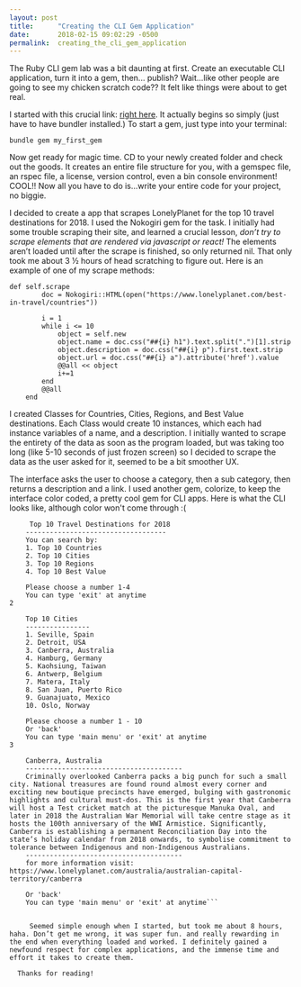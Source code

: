 ```yaml
---
layout: post
title:      "Creating the CLI Gem Application"
date:       2018-02-15 09:02:29 -0500
permalink:  creating_the_cli_gem_application
---
```



The Ruby CLI gem lab was a bit daunting at first. Create an executable CLI application, turn it into a gem, then... publish? Wait...like other people are going to see my chicken scratch code?? It felt like things were about to get real. 

I started with this crucial link: <a href="http://bundler.io/v1.12/guides/creating_gem.html">right here</a>. It actually begins so simply (just have to have bundler installed.) To start a gem, just type into your terminal: 

```
bundle gem my_first_gem
```

Now get ready for magic time. CD to your newly created folder and check out the goods. It creates an entire file structure for you, with a gemspec file, an rspec file, a license, version control, even a bin console environment! COOL!! Now all you have to do is...write your entire code for your project, no biggie.

I decided to create a app that scrapes LonelyPlanet for the top 10 travel destinations for 2018. I used the Nokogiri gem for the task. I initially had some trouble scraping their site, and learned a crucial lesson, *don’t try to scrape elements that are rendered via javascript or react!* The elements aren’t loaded until after the scrape is finished, so only returned nil. That only took me about 3 ½ hours of head scratching to figure out. Here is an example of one of my scrape methods:

```
def self.scrape
		doc = Nokogiri::HTML(open("https://www.lonelyplanet.com/best-in-travel/countries"))
		
		i = 1
		while i <= 10
			object = self.new
			object.name = doc.css("##{i} h1").text.split(".")[1].strip
			object.description = doc.css("##{i} p").first.text.strip
			object.url = doc.css("##{i} a").attribute('href').value
			@@all << object
			i+=1
		end
		@@all
	end
```

I created Classes for Countries, Cities, Regions, and Best Value destinations. Each Class would create 10 instances, which each had instance variables of a name, and a description. I initially wanted to scrape the entirety of the data as soon as the program loaded, but was taking too long (like 5-10 seconds of just frozen screen) so I decided to scrape the data as the user asked for it, seemed to be a bit smoother UX.

   The interface asks the user to choose a category, then a sub category, then returns a description and a link. I used another gem, colorize, to keep the interface color coded, a pretty cool gem for CLI apps. Here is what the CLI looks like, although color won't come through :(
	 
```
	 Top 10 Travel Destinations for 2018
	-----------------------------------
	You can search by:
	1. Top 10 Countries
	2. Top 10 Cities
	3. Top 10 Regions
	4. Top 10 Best Value

	Please choose a number 1-4
	You can type 'exit' at anytime
2

	Top 10 Cities
	----------------
	1. Seville, Spain
	2. Detroit, USA
	3. Canberra, Australia
	4. Hamburg, Germany
	5. Kaohsiung, Taiwan
	6. Antwerp, Belgium
	7. Matera, Italy
	8. San Juan, Puerto Rico
	9. Guanajuato, Mexico
	10. Oslo, Norway

	Please choose a number 1 - 10
	Or 'back'
	You can type 'main menu' or 'exit' at anytime
3

	Canberra, Australia
	---------------------------------------
	Criminally overlooked Canberra packs a big punch for such a small city. National treasures are found round almost every corner and exciting new boutique precincts have emerged, bulging with gastronomic highlights and cultural must-dos. This is the first year that Canberra will host a Test cricket match at the picturesque Manuka Oval, and later in 2018 the Australian War Memorial will take centre stage as it hosts the 100th anniversary of the WWI Armistice. Significantly, Canberra is establishing a permanent Reconciliation Day into the state’s holiday calendar from 2018 onwards, to symbolise commitment to tolerance between Indigenous and non-Indigenous Australians.
	---------------------------------------
	for more information visit: https://www.lonelyplanet.com/australia/australian-capital-territory/canberra

	Or 'back'
	You can type 'main menu' or 'exit' at anytime```
	 

	 Seemed simple enough when I started, but took me about 8 hours, haha. Don’t get me wrong, it was super fun. and really rewarding in the end when everything loaded and worked. I definitely gained a newfound respect for complex applications, and the immense time and effort it takes to create them. 

  Thanks for reading!



